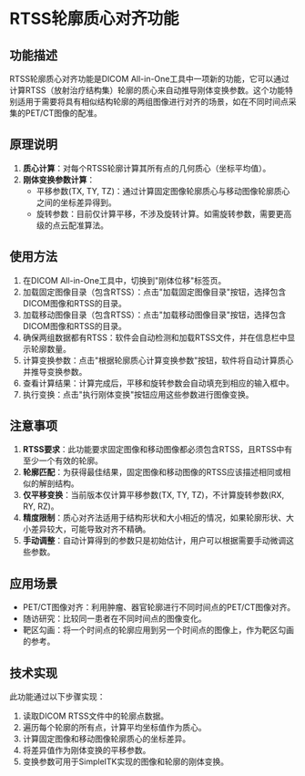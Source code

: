 # RTSS轮廓质心对齐功能

## 功能描述

RTSS轮廓质心对齐功能是DICOM All-in-One工具中一项新的功能，它可以通过计算RTSS（放射治疗结构集）轮廓的质心来自动推导刚体变换参数。这个功能特别适用于需要将具有相似结构轮廓的两组图像进行对齐的场景，如在不同时间点采集的PET/CT图像的配准。

## 原理说明

1. **质心计算**：对每个RTSS轮廓计算其所有点的几何质心（坐标平均值）。
2. **刚体变换参数计算**：
   - 平移参数(TX, TY, TZ)：通过计算固定图像轮廓质心与移动图像轮廓质心之间的坐标差异得到。
   - 旋转参数：目前仅计算平移，不涉及旋转计算。如需旋转参数，需要更高级的点云配准算法。

## 使用方法

1. 在DICOM All-in-One工具中，切换到"刚体位移"标签页。
2. 加载固定图像目录（包含RTSS）：点击"加载固定图像目录"按钮，选择包含DICOM图像和RTSS的目录。
3. 加载移动图像目录（包含RTSS）：点击"加载移动图像目录"按钮，选择包含DICOM图像和RTSS的目录。
4. 确保两组数据都有RTSS：软件会自动检测和加载RTSS文件，并在信息栏中显示轮廓数量。
5. 计算变换参数：点击"根据轮廓质心计算变换参数"按钮，软件将自动计算质心并推导变换参数。
6. 查看计算结果：计算完成后，平移和旋转参数会自动填充到相应的输入框中。
7. 执行变换：点击"执行刚体变换"按钮应用这些参数进行图像变换。

## 注意事项

1. **RTSS要求**：此功能要求固定图像和移动图像都必须包含RTSS，且RTSS中有至少一个有效的轮廓。
2. **轮廓匹配**：为获得最佳结果，固定图像和移动图像的RTSS应该描述相同或相似的解剖结构。
3. **仅平移变换**：当前版本仅计算平移参数(TX, TY, TZ)，不计算旋转参数(RX, RY, RZ)。
4. **精度限制**：质心对齐法适用于结构形状和大小相近的情况，如果轮廓形状、大小差异较大，可能导致对齐不精确。
5. **手动调整**：自动计算得到的参数只是初始估计，用户可以根据需要手动微调这些参数。

## 应用场景

- PET/CT图像对齐：利用肿瘤、器官轮廓进行不同时间点的PET/CT图像对齐。
- 随访研究：比较同一患者在不同时间点的图像变化。
- 靶区勾画：将一个时间点的轮廓应用到另一个时间点的图像上，作为靶区勾画的参考。

## 技术实现

此功能通过以下步骤实现：

1. 读取DICOM RTSS文件中的轮廓点数据。
2. 遍历每个轮廓的所有点，计算平均坐标值作为质心。
3. 计算固定图像和移动图像轮廓质心的坐标差异。
4. 将差异值作为刚体变换的平移参数。
5. 变换参数可用于SimpleITK实现的图像和轮廓的刚体变换。 